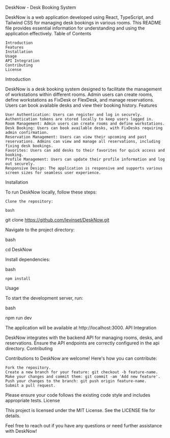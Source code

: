 DeskNow - Desk Booking System

DeskNow is a web application developed using React, TypeScript, and Tailwind CSS for managing desk bookings in various rooms. This README file provides essential information for understanding and using the application effectively.
Table of Contents

    Introduction
    Features
    Installation
    Usage
    API Integration
    Contributing
    License

Introduction

DeskNow is a desk booking system designed to facilitate the management of workstations within different rooms. Admin users can create rooms, define workstations as FixDesk or FlexDesk, and manage reservations. Users can book available desks and view their booking history.
Features

    User Authentication: Users can register and log in securely. Authentication tokens are stored locally to keep users logged in.
    Room Management: Admin users can create rooms and define workstations.
    Desk Booking: Users can book available desks, with FixDesks requiring admin confirmation.
    Reservation Management: Users can view their upcoming and past reservations. Admins can view and manage all reservations, including fixing desk bookings.
    Favorites: Users can add desks to their favorites for quick access and booking.
    Profile Management: Users can update their profile information and log out securely.
    Responsive Design: The application is responsive and supports various screen sizes for seamless user experience.

Installation

To run DeskNow locally, follow these steps:

    Clone the repository:

    bash

git clone https://github.com/levinset/DeskNow.git

Navigate to the project directory:

bash

cd DeskNow

Install dependencies:

bash

    npm install

Usage

To start the development server, run:

bash

npm run dev

The application will be available at http://localhost:3000.
API Integration

DeskNow integrates with the backend API for managing rooms, desks, and reservations. Ensure the API endpoints are correctly configured in the api directory.
Contributing

Contributions to DeskNow are welcome! Here's how you can contribute:

    Fork the repository.
    Create a new branch for your feature: git checkout -b feature-name.
    Make your changes and commit them: git commit -am 'Add new feature'.
    Push your changes to the branch: git push origin feature-name.
    Submit a pull request.

Please ensure your code follows the existing code style and includes appropriate tests.
License

This project is licensed under the MIT License. See the LICENSE file for details.

Feel free to reach out if you have any questions or need further assistance with DeskNow!
